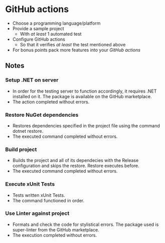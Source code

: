 
# GitHub actions

- Choose a programming language/platform
- Provide a sample project
  - With _at least_ 1 automated test
- Configure GitHub actions
  - So that it verifies _at least_ the test mentioned above
- For bonus points pack more features into your _GitHub actions_

## Notes

### Setup .NET on server
- In order for the testing server to function accordingly, it requires .NET installed on it. The package is available on the GitHub marketplace.
- The action completed without errors.

### Restore NuGet dependencies
- Restores dependencies specified in the project file using the command dotnet restore.
- The executed command completed without errors.

### Build project
- Builds the project and all of its dependecies with the Release configuration and skips the restore. Restore executes before.
- The executed command completed without errors.

### Execute xUnit Tests
- Tests written xUnit Tests.
- The command functioned in order.

### Use Linter against project
- Formats and check the code for stylistical errors. The package used is super-linter from the GitHub marketplace.
- The execution completed without errors.
